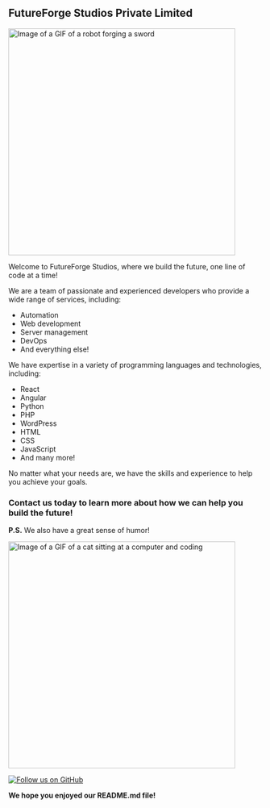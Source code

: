 ## FutureForge Studios Private Limited

<img src="https://media.tenor.com/HqqJ3ScElisAAAAC/forging-a-sword-masters-of-the-universe-revelation.gif" width="450" alt="Image of a GIF of a robot forging a sword">

Welcome to FutureForge Studios, where we build the future, one line of code at a time!

We are a team of passionate and experienced developers who provide a wide range of services, including:

* Automation
* Web development
* Server management
* DevOps
* And everything else!

We have expertise in a variety of programming languages and technologies, including:

* React
* Angular
* Python
* PHP
* WordPress
* HTML
* CSS
* JavaScript
* And many more!

No matter what your needs are, we have the skills and experience to help you achieve your goals.

### Contact us today to learn more about how we can help you build the future!

**P.S.** We also have a great sense of humor!

<img src="https://i.pinimg.com/originals/a6/70/91/a67091c003173f3cd58801f345392dde.gif" width="450" alt="Image of a GIF of a cat sitting at a computer and coding">

[![Follow us on GitHub](https://img.shields.io/badge/Follow-Us%20on%20GitHub-brightgreen)](https://github.com/YourOrganization)

**We hope you enjoyed our README.md file!**
